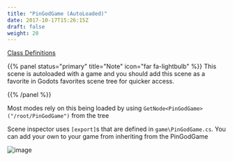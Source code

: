 ```yaml
---
title: "PinGodGame (AutoLoaded)"
date: 2017-10-17T15:26:15Z
draft: false
weight: 20
---
```


[Class Definitions](/html/classPinGodGame.html)

{{% panel status="primary" title="Note" icon="far fa-lightbulb" %}}
This scene is autoloaded with a game and you should add this scene as a favorite in Godots favorites scene tree for quicker access.

{{% /panel %}}

Most modes rely on this being loaded by using `GetNode<PinGodGame>("/root/PinGodGame")` from the tree

Scene inspector uses `[export]`s that are defined in `game\PinGodGame.cs`. You can add your own to your game from inheriting from the PinGodGame

![image](../images/godot-pingodgame-tscn.jpg)